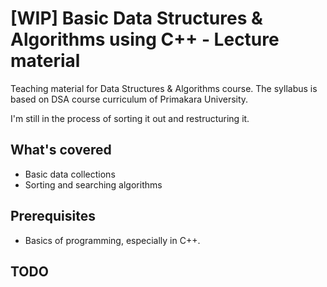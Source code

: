 # [WIP] Basic Data Structures & Algorithms using C++ - Lecture material
Teaching material for Data Structures & Algorithms course. The syllabus is based on DSA course curriculum of Primakara University. 

I'm still in the process of sorting it out and restructuring it.

## What's covered
- Basic data collections
- Sorting and searching algorithms

## Prerequisites
- Basics of programming, especially in C++.

## TODO

